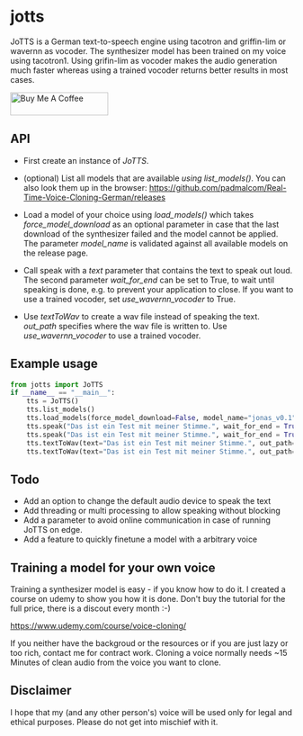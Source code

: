 # jotts
JoTTS is a German text-to-speech engine using tacotron and griffin-lim or wavernn as vocoder. The synthesizer model
has been trained on my voice using tacotron1. Using grifin-lim as vocoder makes the audio generation much faster
whereas using a trained vocoder returns better results in most cases.

<a href="https://www.buymeacoffee.com/padmalcom" target="_blank"><img src="https://cdn.buymeacoffee.com/buttons/default-orange.png" alt="Buy Me A Coffee" height="41" width="174"></a>


## API
- First create an instance of *JoTTS*.

- (optional) List all models that are available *using list_models()*. You can also look them up in the browser: https://github.com/padmalcom/Real-Time-Voice-Cloning-German/releases

- Load a model of your choice using *load_models()* which takes *force_model_download* as an optional parameter
in case that the last download of the synthesizer failed and the model cannot be applied. The parameter
*model_name* is validated against all available models on the release page.

- Call speak with a *text* parameter that contains the text to speak out loud. The second parameter *wait_for_end*
can be set to True, to wait until speaking is done, e.g. to prevent your application to close. If you want
to use a trained vocoder, set *use_wavernn_vocoder* to True.

- Use *textToWav* to create a wav file instead of speaking the text. *out_path* specifies where the wav file is
written to. Use *use_wavernn_vocoder* to use a trained vocoder.

## Example usage

```python
from jotts import JoTTS
if __name__ == "__main__":
	tts = JoTTS()
	tts.list_models()
	tts.load_models(force_model_download=False, model_name="jonas_v0.1")
	tts.speak("Das ist ein Test mit meiner Stimme.", wait_for_end = True, use_wavernn_vocoder=True)
	tts.speak("Das ist ein Test mit meiner Stimme.", wait_for_end = True, use_wavernn_vocoder=False)
	tts.textToWav(text="Das ist ein Test mit meiner Stimme.", out_path="vocoder_out.wav", use_wavernn_vocoder=True)
	tts.textToWav(text="Das ist ein Test mit meiner Stimme.", out_path="griffin_lim_out.wav", use_wavernn_vocoder=False)
```

## Todo
- Add an option to change the default audio device to speak the text
- Add threading or multi processing to allow speaking without blocking
- Add a parameter to avoid online communication in case of running JoTTS on edge.
- Add a feature to quickly finetune a model with a arbitrary voice

## Training a model for your own voice
Training a synthesizer model is easy - if you know how to do it. I created a course on udemy to show you how it is done.
Don't buy the tutorial for the full price, there is a discout every month :-) 

https://www.udemy.com/course/voice-cloning/

If you neither have the backgroud or the resources or if you are just lazy or too rich, contact me for contract work.
Cloning a voice normally needs ~15 Minutes of clean audio from the voice you want to clone.

## Disclaimer
I hope that my (and any other person's) voice will be used only for legal and ethical purposes. Please do not get into mischief with it.
